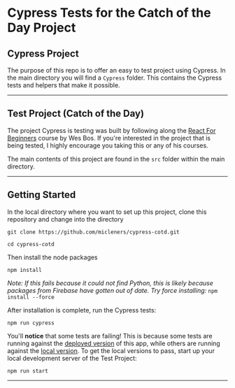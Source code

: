 # Cypress Tests for the Catch of the Day Project

## Cypress Project
The purpose of this repo is to offer an easy to test project using Cypress. In the main directory you will find a `Cypress` folder. This contains the Cypress tests and helpers that make it possible.

----
## Test Project (Catch of the Day)
The project Cypress is testing was built by following along the [React For Beginners](https://reactforbeginners.com/) course by Wes Bos. If you're interested in the project that is being tested, I highly encourage you taking this or any of his courses.

The main contents of this project are found in the `src` folder within the main directory.

----
## Getting Started

In the local directory where you want to set up this project, clone this repository and change into the directory

`git clone https://github.com/micleners/cypress-cotd.git`

`cd cypress-cotd`

Then install the node packages

`npm install`

*Note: If this fails because it could not find Python, this is likely because packages from Firebase have gotten out of date. Try force installing:* 
`npm install --force` 

After installation is complete, run the Cypress tests:

`npm run cypress`

You'll **notice** that some tests are failing! This is because some tests are running against the [deployed version](https://cypress-cotd.micleners.com/) of this app, while others are running against the [local version](http://localhost:3000/). To get the local versions to pass, start up your local development server of the Test Project:

`npm run start`

----
